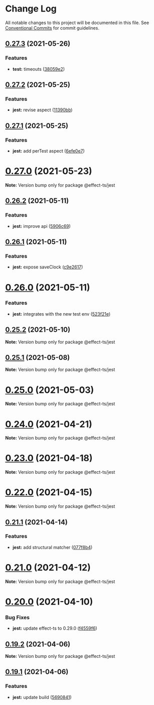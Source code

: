 # Change Log

All notable changes to this project will be documented in this file.
See [Conventional Commits](https://conventionalcommits.org) for commit guidelines.

## [0.27.3](https://github.com/Effect-TS/jest/compare/@effect-ts/jest@0.27.2...@effect-ts/jest@0.27.3) (2021-05-26)


### Features

* **test:** timeouts ([38059e2](https://github.com/Effect-TS/jest/commit/38059e238ff559c9d373a2815483de5dc5d0e780))





## [0.27.2](https://github.com/Effect-TS/jest/compare/@effect-ts/jest@0.27.1...@effect-ts/jest@0.27.2) (2021-05-25)


### Features

* **jest:** revise aspect ([11390bb](https://github.com/Effect-TS/jest/commit/11390bb7ff72007efd7bb20fe7891a1844146abf))





## [0.27.1](https://github.com/Effect-TS/jest/compare/@effect-ts/jest@0.27.0...@effect-ts/jest@0.27.1) (2021-05-25)


### Features

* **jest:** add perTest aspect ([6efe0e7](https://github.com/Effect-TS/jest/commit/6efe0e741b90ef6572bce9db64b5d439ce3592d9))





# [0.27.0](https://github.com/Effect-TS/jest/compare/@effect-ts/jest@0.26.2...@effect-ts/jest@0.27.0) (2021-05-23)

**Note:** Version bump only for package @effect-ts/jest





## [0.26.2](https://github.com/Effect-TS/jest/compare/@effect-ts/jest@0.26.1...@effect-ts/jest@0.26.2) (2021-05-11)


### Features

* **jest:** improve api ([5906c69](https://github.com/Effect-TS/jest/commit/5906c696083985bb9c37e067c5b23424e154d166))





## [0.26.1](https://github.com/Effect-TS/jest/compare/@effect-ts/jest@0.26.0...@effect-ts/jest@0.26.1) (2021-05-11)


### Features

* **jest:** expose saveClock ([c9e2617](https://github.com/Effect-TS/jest/commit/c9e26178d1e4277b7559e1bc61932ffe39b1b62d))





# [0.26.0](https://github.com/Effect-TS/jest/compare/@effect-ts/jest@0.25.2...@effect-ts/jest@0.26.0) (2021-05-11)


### Features

* **jest:** integrates with the new test env ([523f21e](https://github.com/Effect-TS/jest/commit/523f21efa390c45cebd251d047a5340ac02ef607))





## [0.25.2](https://github.com/Effect-TS/jest/compare/@effect-ts/jest@0.25.1...@effect-ts/jest@0.25.2) (2021-05-10)

**Note:** Version bump only for package @effect-ts/jest





## [0.25.1](https://github.com/Effect-TS/jest/compare/@effect-ts/jest@0.25.0...@effect-ts/jest@0.25.1) (2021-05-08)

**Note:** Version bump only for package @effect-ts/jest





# [0.25.0](https://github.com/Effect-TS/jest/compare/@effect-ts/jest@0.24.0...@effect-ts/jest@0.25.0) (2021-05-03)

**Note:** Version bump only for package @effect-ts/jest





# [0.24.0](https://github.com/Effect-TS/jest/compare/@effect-ts/jest@0.23.0...@effect-ts/jest@0.24.0) (2021-04-21)

**Note:** Version bump only for package @effect-ts/jest





# [0.23.0](https://github.com/Effect-TS/jest/compare/@effect-ts/jest@0.22.0...@effect-ts/jest@0.23.0) (2021-04-18)

**Note:** Version bump only for package @effect-ts/jest





# [0.22.0](https://github.com/Effect-TS/jest/compare/@effect-ts/jest@0.21.1...@effect-ts/jest@0.22.0) (2021-04-15)

**Note:** Version bump only for package @effect-ts/jest





## [0.21.1](https://github.com/Effect-TS/jest/compare/@effect-ts/jest@0.21.0...@effect-ts/jest@0.21.1) (2021-04-14)


### Features

* **jest:** add structural matcher ([077f8b4](https://github.com/Effect-TS/jest/commit/077f8b45470fb9e71b2e4d91c0b8737ebadaf8ef))





# [0.21.0](https://github.com/Effect-TS/jest/compare/@effect-ts/jest@0.20.0...@effect-ts/jest@0.21.0) (2021-04-12)

**Note:** Version bump only for package @effect-ts/jest





# [0.20.0](https://github.com/Effect-TS/jest/compare/@effect-ts/jest@0.19.2...@effect-ts/jest@0.20.0) (2021-04-10)


### Bug Fixes

* **jest:** update effect-ts to 0.29.0 ([f4559f6](https://github.com/Effect-TS/jest/commit/f4559f6f721db58eb4ffc569b39e2d6433f6c248))





## [0.19.2](https://github.com/Effect-TS/jest/compare/@effect-ts/jest@0.19.1...@effect-ts/jest@0.19.2) (2021-04-06)

**Note:** Version bump only for package @effect-ts/jest





## [0.19.1](https://github.com/Effect-TS/jest/compare/@effect-ts/jest@0.19.0...@effect-ts/jest@0.19.1) (2021-04-06)


### Features

* **jest:** update build ([5690841](https://github.com/Effect-TS/jest/commit/5690841dc51fd617b2ac980e07a4e29d0e1ce6d8))
